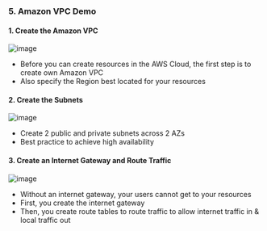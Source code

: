 ### 5. Amazon VPC Demo

#### 1. Create the Amazon VPC
![image](https://github.com/user-attachments/assets/d9b60259-5194-47ff-bfd7-640c03d70fee)
- Before you can create resources in the AWS Cloud, the first step is to create own Amazon VPC
- Also specify the Region best located for your resources

#### 2. Create the Subnets
![image](https://github.com/user-attachments/assets/303f4452-2a70-4043-b654-227b3ea0b243)
- Create 2 public and private subnets across 2 AZs
- Best practice to achieve high availability

#### 3. Create an Internet Gateway and Route Traffic
![image](https://github.com/user-attachments/assets/5adf6ca6-bf85-46ee-8cd6-4e093b18673f)
- Without an internet gateway, your users cannot get to your resources
- First, you create the internet gateway
- Then, you create route tables to route traffic to allow internet traffic in & local traffic out
